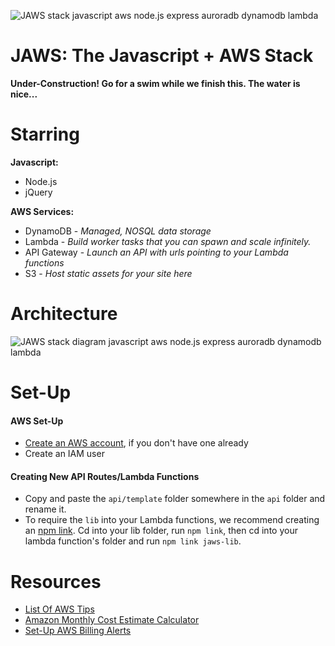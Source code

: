 ![JAWS stack javascript aws node.js express auroradb dynamodb lambda](https://github.com/servant-app/JAWS/blob/master/site/public/img/jaws_logo_javascript_aws.png)

JAWS: The Javascript + AWS Stack
=================================

**Under-Construction!  Go for a swim while we finish this.  The water is nice...**

Starring
=================================

**Javascript:**
- Node.js
- jQuery

**AWS Services:**
- DynamoDB - *Managed, NOSQL data storage*
- Lambda - *Build worker tasks that you can spawn and scale infinitely.*
- API Gateway - *Launch an API with urls pointing to your Lambda functions*
- S3 - *Host static assets for your site here*

Architecture
=================================

![JAWS stack diagram javascript aws node.js express auroradb dynamodb lambda](https://github.com/servant-app/JAWS/blob/master/site/public/img/jaws_diagram_javascript_aws.png)



Set-Up
=================================

#### AWS Set-Up

* [Create an AWS account](http://aws.amazon.com/,), if you don't have one already
* Create an IAM user

#### Creating New API Routes/Lambda Functions

* Copy and paste the `api/template` folder somewhere in the `api` folder and rename it.
* To require the `lib` into your Lambda functions, we recommend creating an [npm link](https://egghead.io/lessons/node-js-using-npm-link-to-use-node-modules-that-are-in-progress).  Cd into your lib folder, run `npm link`, then cd into your lambda function's folder and run `npm link jaws-lib`.

Resources
=================================
*  [List Of AWS Tips](https://wblinks.com/notes/aws-tips-i-wish-id-known-before-i-started/)
* [Amazon Monthly Cost Estimate Calculator](http://calculator.s3.amazonaws.com/index.html)
* [Set-Up AWS Billing Alerts](http://docs.aws.amazon.com/awsaccountbilling/latest/aboutv2/monitor-charges.html)
